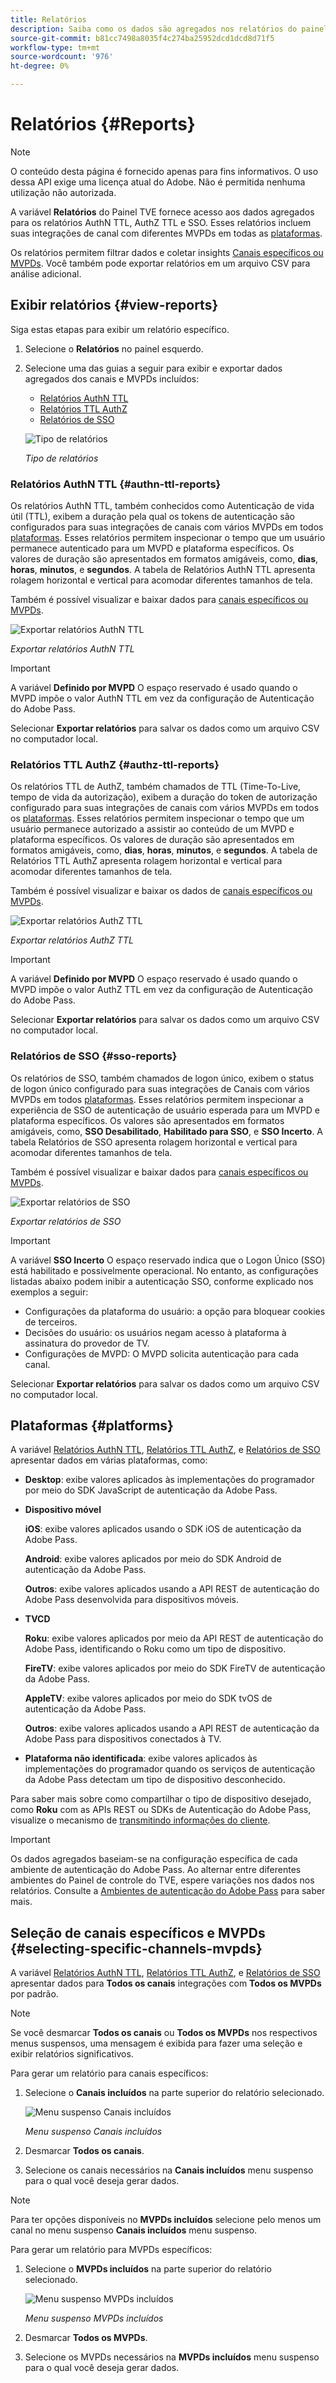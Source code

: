 ```yaml
---
title: Relatórios
description: Saiba como os dados são agregados nos relatórios do painel TVE.
source-git-commit: b81cc7498a8035f4c274ba25952dcd1dcd8d71f5
workflow-type: tm+mt
source-wordcount: '976'
ht-degree: 0%

---
```


# Relatórios {#Reports}

>[!NOTE]
>
>O conteúdo desta página é fornecido apenas para fins informativos. O uso dessa API exige uma licença atual do Adobe. Não é permitida nenhuma utilização não autorizada.

A variável **Relatórios** do Painel TVE fornece acesso aos dados agregados para os relatórios AuthN TTL, AuthZ TTL e SSO. Esses relatórios incluem suas integrações de canal com diferentes MVPDs em todas as [plataformas](#platforms).

Os relatórios permitem filtrar dados e coletar insights [Canais específicos ou MVPDs](#selecting-specific-channels-mvpds). Você também pode exportar relatórios em um arquivo CSV para análise adicional.

## Exibir relatórios {#view-reports}

Siga estas etapas para exibir um relatório específico.

1. Selecione o **Relatórios** no painel esquerdo.
1. Selecione uma das guias a seguir para exibir e exportar dados agregados dos canais e MVPDs incluídos:
   * [Relatórios AuthN TTL](#authn-ttl-reports)
   * [Relatórios TTL AuthZ](#authz-ttl-reports)
   * [Relatórios de SSO](#sso-reports)

   ![Tipo de relatórios](assets/type-of-reports.png)

   *Tipo de relatórios*

### Relatórios AuthN TTL {#authn-ttl-reports}

Os relatórios AuthN TTL, também conhecidos como Autenticação de vida útil (TTL), exibem a duração pela qual os tokens de autenticação são configurados para suas integrações de canais com vários MVPDs em todos [plataformas](#platforms). Esses relatórios permitem inspecionar o tempo que um usuário permanece autenticado para um MVPD e plataforma específicos. Os valores de duração são apresentados em formatos amigáveis, como, **dias**, **horas**, **minutos**, e **segundos**. A tabela de Relatórios AuthN TTL apresenta rolagem horizontal e vertical para acomodar diferentes tamanhos de tela.

Também é possível visualizar e baixar dados para [canais específicos ou MVPDs](#selecting-specific-channels-mvpds).

![Exportar relatórios AuthN TTL](assets/authn-ttl-reports.png)

*Exportar relatórios AuthN TTL*

>[!IMPORTANT]
>
> A variável **Definido por MVPD** O espaço reservado é usado quando o MVPD impõe o valor AuthN TTL em vez da configuração de Autenticação do Adobe Pass.

Selecionar **Exportar relatórios** para salvar os dados como um arquivo CSV no computador local.

### Relatórios TTL AuthZ {#authz-ttl-reports}

Os relatórios TTL de AuthZ, também chamados de TTL (Time-To-Live, tempo de vida da autorização), exibem a duração do token de autorização configurado para suas integrações de canais com vários MVPDs em todos os [plataformas](#platforms). Esses relatórios permitem inspecionar o tempo que um usuário permanece autorizado a assistir ao conteúdo de um MVPD e plataforma específicos. Os valores de duração são apresentados em formatos amigáveis, como, **dias**, **horas**, **minutos**, e **segundos**. A tabela de Relatórios TTL AuthZ apresenta rolagem horizontal e vertical para acomodar diferentes tamanhos de tela.

Também é possível visualizar e baixar os dados de [canais específicos ou MVPDs](#selecting-specific-channels-mvpds).

![Exportar relatórios AuthZ TTL](assets/authz-ttl-reports.png)

*Exportar relatórios AuthZ TTL*

>[!IMPORTANT]
>
> A variável **Definido por MVPD** O espaço reservado é usado quando o MVPD impõe o valor AuthZ TTL em vez da configuração de Autenticação do Adobe Pass.

Selecionar **Exportar relatórios** para salvar os dados como um arquivo CSV no computador local.

### Relatórios de SSO {#sso-reports}

Os relatórios de SSO, também chamados de logon único, exibem o status de logon único configurado para suas integrações de Canais com vários MVPDs em todos [plataformas](#platforms). Esses relatórios permitem inspecionar a experiência de SSO de autenticação de usuário esperada para um MVPD e plataforma específicos. Os valores são apresentados em formatos amigáveis, como, **SSO Desabilitado**, **Habilitado para SSO**, e **SSO Incerto**. A tabela Relatórios de SSO apresenta rolagem horizontal e vertical para acomodar diferentes tamanhos de tela.

Também é possível visualizar e baixar dados para [canais específicos ou MVPDs](#selecting-specific-channels-mvpds).

![Exportar relatórios de SSO](assets/sso-reports.png)

*Exportar relatórios de SSO*

>[!IMPORTANT]
>
> A variável **SSO Incerto** O espaço reservado indica que o Logon Único (SSO) está habilitado e possivelmente operacional. No entanto, as configurações listadas abaixo podem inibir a autenticação SSO, conforme explicado nos exemplos a seguir:
>
> * Configurações da plataforma do usuário: a opção para bloquear cookies de terceiros.
> * Decisões do usuário: os usuários negam acesso à plataforma à assinatura do provedor de TV.
> * Configurações de MVPD: O MVPD solicita autenticação para cada canal.

Selecionar **Exportar relatórios** para salvar os dados como um arquivo CSV no computador local.

## Plataformas {#platforms}

A variável [Relatórios AuthN TTL](#authn-ttl-reports), [Relatórios TTL AuthZ](#authz-ttl-reports), e [Relatórios de SSO](#sso-reports) apresentar dados em várias plataformas, como:

* **Desktop**: exibe valores aplicados às implementações do programador por meio do SDK JavaScript de autenticação da Adobe Pass.

* **Dispositivo móvel**

  **iOS**: exibe valores aplicados usando o SDK iOS de autenticação da Adobe Pass.

  **Android**: exibe valores aplicados por meio do SDK Android de autenticação da Adobe Pass.

  **Outros**: exibe valores aplicados usando a API REST de autenticação do Adobe Pass desenvolvida para dispositivos móveis.

* **TVCD**

  **Roku**: exibe valores aplicados por meio da API REST de autenticação do Adobe Pass, identificando o Roku como um tipo de dispositivo.

  **FireTV**: exibe valores aplicados por meio do SDK FireTV de autenticação da Adobe Pass.

  **AppleTV**: exibe valores aplicados por meio do SDK tvOS de autenticação da Adobe Pass.

  **Outros**: exibe valores aplicados usando a API REST de autenticação da Adobe Pass para dispositivos conectados à TV.

* **Plataforma não identificada**: exibe valores aplicados às implementações do programador quando os serviços de autenticação da Adobe Pass detectam um tipo de dispositivo desconhecido.

Para saber mais sobre como compartilhar o tipo de dispositivo desejado, como **Roku** com as APIs REST ou SDKs de Autenticação do Adobe Pass, visualize o mecanismo de [transmitindo informações do cliente](/help/authentication/passing-client-information-device-connection-and-application.md).

>[!IMPORTANT]
>
> Os dados agregados baseiam-se na configuração específica de cada ambiente de autenticação do Adobe Pass. Ao alternar entre diferentes ambientes do Painel de controle do TVE, espere variações nos dados nos relatórios. Consulte a [Ambientes de autenticação do Adobe Pass](/help/authentication/tve-dashboard-environments.md) para saber mais.

## Seleção de canais específicos e MVPDs {#selecting-specific-channels-mvpds}

A variável [Relatórios AuthN TTL](#authn-ttl-reports), [Relatórios TTL AuthZ](#authz-ttl-reports), e [Relatórios de SSO](#sso-reports) apresentar dados para **Todos os canais** integrações com **Todos os MVPDs** por padrão.

>[!NOTE]
>
> Se você desmarcar **Todos os canais** ou **Todos os MVPDs** nos respectivos menus suspensos, uma mensagem é exibida para fazer uma seleção e exibir relatórios significativos.

Para gerar um relatório para canais específicos:

1. Selecione o **Canais incluídos** na parte superior do relatório selecionado.

   ![Menu suspenso Canais incluídos](assets/include-channels.png)

   *Menu suspenso Canais incluídos*

1. Desmarcar **Todos os canais**.
1. Selecione os canais necessários na **Canais incluídos** menu suspenso para o qual você deseja gerar dados.

>[!NOTE]
>
> Para ter opções disponíveis no **MVPDs incluídos** selecione pelo menos um canal no menu suspenso **Canais incluídos** menu suspenso.

Para gerar um relatório para MVPDs específicos:

1. Selecione o **MVPDs incluídos** na parte superior do relatório selecionado.

   ![Menu suspenso MVPDs incluídos](assets/include-mvpds.png)

   *Menu suspenso MVPDs incluídos*

1. Desmarcar **Todos os MVPDs**.
1. Selecione os MVPDs necessários na **MVPDs incluídos** menu suspenso para o qual você deseja gerar dados.
